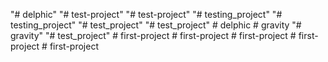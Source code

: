 "# delphic" 
"# test-project" 
"# test-project" 
"# testing_project" 
"# testing_project" 
"# test_project" 
"# test_project" 
#   d e l p h i c  
 #   g r a v i t y  
 "# gravity" 
"# test_project" 
#   f i r s t - p r o j e c t  
 #   f i r s t - p r o j e c t  
 #   f i r s t - p r o j e c t  
 #   f i r s t - p r o j e c t  
 #   f i r s t - p r o j e c t  
 